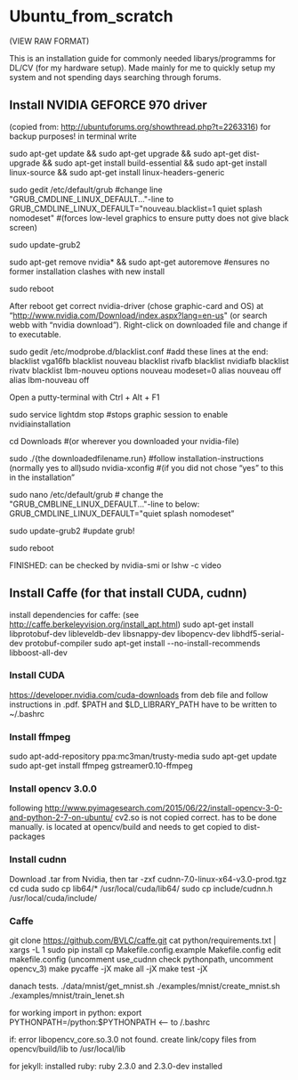 # Ubuntu_from_scratch
(VIEW RAW FORMAT)

This is an installation guide for commonly needed libarys/programms for DL/CV (for my hardware setup). Made mainly for me to quickly setup my system and not spending days searching through forums.

## Install NVIDIA GEFORCE 970 driver 
(copied from: http://ubuntuforums.org/showthread.php?t=2263316) for backup purposes!
in terminal write

sudo apt-get update && sudo apt-get upgrade && sudo apt-get dist-upgrade && sudo apt-get install build-essential && sudo
apt-get install linux-source && sudo apt-get install linux-headers-generic

sudo gedit /etc/default/grub #change line "GRUB_CMDLINE_LINUX_DEFAULT..."-line to
GRUB_CMDLINE_LINUX_DEFAULT="nouveau.blacklist=1 quiet splash nomodeset" #(forces low-level graphics to ensure putty does not give black screen)

sudo update-grub2

sudo apt-get remove nvidia* && sudo apt-get autoremove #ensures no former installation clashes with new install

sudo reboot


After reboot get correct nvidia-driver (chose graphic-card and OS) at “http://www.nvidia.com/Download/index.aspx?lang=en-us" (or search webb with “nvidia download”). Right-click on downloaded file and change if to executable.

sudo gedit /etc/modprobe.d/blacklist.conf #add these lines at the end:
blacklist vga16fb
blacklist nouveau
blacklist rivafb
blacklist nvidiafb
blacklist rivatv
blacklist lbm-nouveu
options nouveau modeset=0
alias nouveau off
alias lbm-nouveau off


Open a putty-terminal with Ctrl + Alt + F1

sudo service lightdm stop #stops graphic session to enable nvidiainstallation

cd Downloads #(or wherever you downloaded your nvidia-file)

sudo ./{the downloadedfilename.run} #follow installation-instructions (normally yes to all)sudo nvidia-xconfig #(if you did not chose “yes” to this in the installation”

sudo nano /etc/default/grub # change the "GRUB_CMBLINE_LINUX_DEFAULT..."-line to below:
GRUB_CMDLINE_LINUX_DEFAULT="quiet splash nomodeset”

sudo update-grub2 #update grub!

sudo reboot


FINISHED: can be checked by nvidia-smi or lshw -c video

## Install Caffe (for that install CUDA, cudnn)
install dependencies for caffe: (see http://caffe.berkeleyvision.org/install_apt.html)
sudo apt-get install libprotobuf-dev libleveldb-dev libsnappy-dev libopencv-dev libhdf5-serial-dev protobuf-compiler
sudo apt-get install --no-install-recommends libboost-all-dev

### Install CUDA 
https://developer.nvidia.com/cuda-downloads from deb file and follow instructions in .pdf. 
$PATH and $LD_LIBRARY_PATH have to be written to ~/.bashrc

### Install ffmpeg 

sudo apt-add-repository ppa:mc3man/trusty-media
sudo apt-get update
sudo apt-get install ffmpeg gstreamer0.10-ffmpeg

### Install opencv 3.0.0
following  http://www.pyimagesearch.com/2015/06/22/install-opencv-3-0-and-python-2-7-on-ubuntu/
cv2.so is not copied correct. has to be done manually. is located at opencv/build and needs to get copied to dist-packages

### Install cudnn
Download .tar from Nvidia, then
tar -zxf cudnn-7.0-linux-x64-v3.0-prod.tgz
cd cuda
sudo cp lib64/* /usr/local/cuda/lib64/
sudo cp include/cudnn.h /usr/local/cuda/include/

### Caffe

git clone https://github.com/BVLC/caffe.git
cat python/requirements.txt | xargs -L 1 sudo pip install 
cp Makefile.config.example Makefile.config
edit makefile.config (uncomment use_cudnn check pythonpath, uncomment opencv_3)
make pycaffe -jX
make all -jX
make test -jX

danach tests.
./data/mnist/get_mnist.sh
./examples/mnist/create_mnist.sh
./examples/mnist/train_lenet.sh

for working import in python:
export PYTHONPATH=<caffe-home>/python:$PYTHONPATH <-- to /.bashrc

if: error libopencv_core.so.3.0 not found. create link/copy files from opencv/build/lib to /usr/local/lib





for jekyll: installed ruby: ruby 2.3.0 and 2.3.0-dev installed
